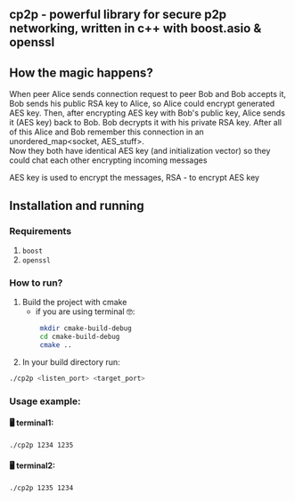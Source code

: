 ## cp2p - powerful library for secure p2p networking, written in c++ with boost.asio & openssl

## How the magic happens?
When peer Alice sends connection request to peer Bob and Bob accepts it, 
Bob sends his public RSA key to Alice, so Alice could encrypt generated AES key. Then,
after encrypting AES key with Bob's public key, Alice sends it (AES key) back to Bob.
Bob decrypts it with his private RSA key. After all of this Alice and Bob remember this
connection in an unordered_map<socket, AES_stuff>.\
Now they both have identical AES key (and initialization vector) so they could chat each other
encrypting incoming messages

AES key is used to encrypt the messages, RSA - to encrypt AES key


## Installation and running 
### Requirements
1) `boost`
2) `openssl`

### How to run?
1) Build the project with cmake 
   - if you are using terminal 🤓:
       ```bash
        mkdir cmake-build-debug
        cd cmake-build-debug
        cmake ..
        ```
2) In your build directory run:
```bash
./cp2p <listen_port> <target_port>
```

### Usage example:
#### 🖥️ terminal1:
```bash
./cp2p 1234 1235
```
#### 🖥️ terminal2:
```bash
./cp2p 1235 1234
```

